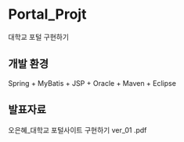 # Portal_Projt
 대학교 포털 구현하기
 
 ## 개발 환경
  Spring + MyBatis + JSP + Oracle + Maven + Eclipse

 ## 발표자료
 오은혜_대학교 포털사이트 구현하기 ver_01 .pdf
